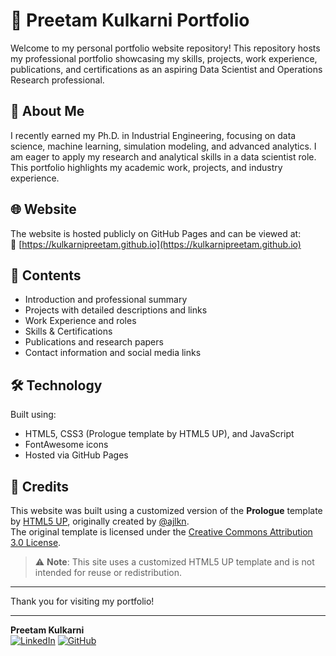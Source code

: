 # 🚀 Preetam Kulkarni Portfolio

Welcome to my personal portfolio website repository! This repository hosts my professional portfolio showcasing my skills, projects, work experience, publications, and certifications as an aspiring Data Scientist and Operations Research professional.

## 👤 About Me

I recently earned my Ph.D. in Industrial Engineering, focusing on data science, machine learning, simulation modeling, and advanced analytics. I am eager to apply my research and analytical skills in a data scientist role. This portfolio highlights my academic work, projects, and industry experience.

## 🌐 Website

The website is hosted publicly on GitHub Pages and can be viewed at:  
🔗 [https://kulkarnipreetam.github.io](https://kulkarnipreetam.github.io)

## 📂 Contents

- Introduction and professional summary  
- Projects with detailed descriptions and links  
- Work Experience and roles  
- Skills & Certifications  
- Publications and research papers  
- Contact information and social media links

## 🛠️ Technology

Built using:
- HTML5, CSS3 (Prologue template by HTML5 UP), and JavaScript  
- FontAwesome icons  
- Hosted via GitHub Pages

## 📝 Credits

This website was built using a customized version of the **Prologue** template by [HTML5 UP](https://html5up.net), originally created by [@ajlkn](https://twitter.com/ajlkn).  
The original template is licensed under the [Creative Commons Attribution 3.0 License](https://creativecommons.org/licenses/by/3.0/).

> ⚠️ **Note**: This site uses a customized HTML5 UP template and is not intended for reuse or redistribution.

---

Thank you for visiting my portfolio!

---

**Preetam Kulkarni**  
[![LinkedIn](https://img.shields.io/badge/LinkedIn-Profile-blue?logo=linkedin&style=flat-square)](https://www.linkedin.com/in/preetam-kulkarni/)
[![GitHub](https://img.shields.io/badge/GitHub-Profile-black?logo=github&style=flat-square)](https://github.com/kulkarnipreetam)
